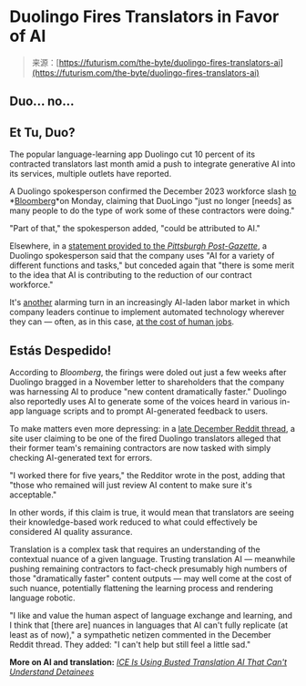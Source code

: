 <!--yml
category: 未分类
date: 2024-05-27 14:41:47
-->

# Duolingo Fires Translators in Favor of AI

> 来源：[https://futurism.com/the-byte/duolingo-fires-translators-ai](https://futurism.com/the-byte/duolingo-fires-translators-ai)

## Duo... no...

## Et Tu, Duo?

The popular language-learning app Duolingo cut 10 percent of its contracted translators last month amid a push to integrate generative AI into its services, multiple outlets have reported.

A Duolingo spokesperson confirmed the December 2023 workforce slash [to](https://www.bloomberg.com/news/articles/2024-01-08/duolingo-cuts-10-of-contractors-in-move-to-greater-use-of-ai) *[Bloomberg](https://www.bloomberg.com/news/articles/2024-01-08/duolingo-cuts-10-of-contractors-in-move-to-greater-use-of-ai)*on Monday, claiming that DuoLingo "just no longer [needs] as many people to do the type of work some of these contractors were doing."

"Part of that," the spokesperson added, "could be attributed to AI."

Elsewhere, in a [statement provided to the *Pittsburgh Post-Gazette*](https://www.post-gazette.com/business/tech-news/2024/01/08/duolingo-lays-off-contract-translators-ai/stories/202401080079), a Duolingo spokesperson said that the company uses "AI for a variety of different functions and tasks," but conceded again that "there is some merit to the idea that AI is contributing to the reduction of our contract workforce."

It's [another](https://futurism.com/the-byte/bosses-already-replacing-workers-with-ai) alarming turn in an increasingly AI-laden labor market in which company leaders continue to implement automated technology wherever they can — often, as in this case, [at the cost of human jobs](https://futurism.com/google-staff-ai).

## Estás Despedido!

According to *Bloomberg*, the firings were doled out just a few weeks after Duolingo bragged in a November letter to shareholders that the company was harnessing AI to produce "new content dramatically faster." Duolingo also reportedly uses AI to generate some of the voices heard in various in-app language scripts and to prompt AI-generated feedback to users.

To make matters even more depressing: in a [late December Reddit thread](https://www.reddit.com/r/duolingo/comments/18sx06i/big_layoff_at_duolingo/), a site user claiming to be one of the fired Duolingo translators alleged that their former team's remaining contractors are now tasked with simply checking AI-generated text for errors.

"I worked there for five years," the Redditor wrote in the post, adding that "those who remained will just review AI content to make sure it's acceptable."

In other words, if this claim is true, it would mean that translators are seeing their knowledge-based work reduced to what could effectively be considered AI quality assurance.

Translation is a complex task that requires an understanding of the contextual nuance of a given language. Trusting translation AI — meanwhile pushing remaining contractors to fact-check presumably high numbers of those "dramatically faster" content outputs — may well come at the cost of such nuance, potentially flattening the learning process and rendering language robotic.

"I like and value the human aspect of language exchange and learning, and I think that [there are] nuances in languages that AI can't fully replicate (at least as of now)," a sympathetic netizen commented in the December Reddit thread. They added: "I can't help but still feel a little sad."

**More on AI and translation:** [*ICE Is Using Busted Translation AI That Can't Understand Detainees*](https://futurism.com/the-byte/immigration-ai-services)